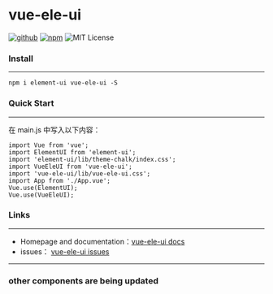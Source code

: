 # vue-ele-ui

<!-- -->

[![github](https://img.shields.io/badge/Github-vue--ele--ui-blue)](https://github.com/Dawn-ferry/vue-ele-ui)
[![npm](https://img.shields.io/badge/npm-vue--ele--ui-red)](https://www.npmjs.com/package/vue-ele-ui)
![MIT License](https://img.shields.io/badge/License-MIT-green)

<!-- -->

### Install

<hr/>

```
npm i element-ui vue-ele-ui -S
```

### Quick Start

<hr/>

在 main.js 中写入以下内容：

```
import Vue from 'vue';
import ElementUI from 'element-ui';
import 'element-ui/lib/theme-chalk/index.css';
import VueEleUI from 'vue-ele-ui';
import 'vue-ele-ui/lib/vue-ele-ui.css';
import App from './App.vue';
Vue.use(ElementUI);
Vue.use(VueEleUI);
```

### Links

<hr/>

- Homepage and documentation：[vue-ele-ui docs](https://dawn-ferry.github.io/vue-ele-ui)
- issues：
  [vue-ele-ui issues](https://github.com/Dawn-ferry/vue-ele-ui/issues)

<hr/>

### other components are being updated
